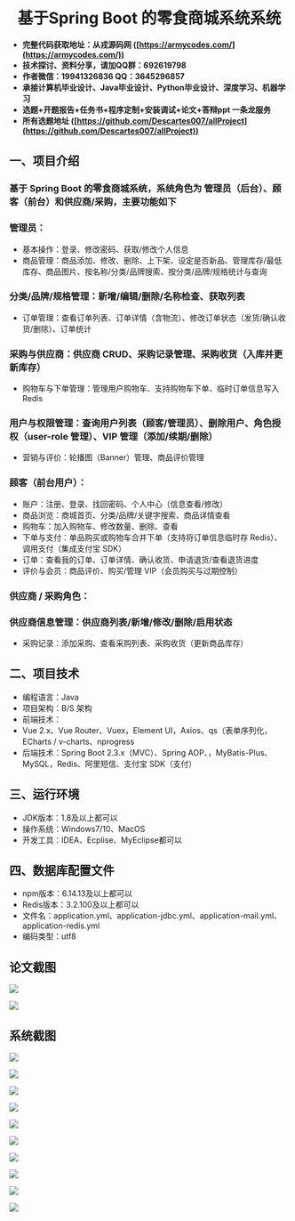 <h1 align="center">基于Spring Boot 的零食商城系统系统</h1></p>

- <b>完整代码获取地址：从戎源码网 ([https://armycodes.com/](https://armycodes.com/))</b>
- <b>技术探讨、资料分享，请加QQ群：692619798</b>
- <b>作者微信：19941326836  QQ：3645296857</b>
- <b>承接计算机毕业设计、Java毕业设计、Python毕业设计、深度学习、机器学习</b>
- <b>选题+开题报告+任务书+程序定制+安装调试+论文+答辩ppt 一条龙服务</b>
- <b>所有选题地址 ([https://github.com/Descartes007/allProject](https://github.com/Descartes007/allProject)) </b>

## 一、项目介绍

### 基于 Spring Boot 的零食商城系统，系统角色为 管理员（后台）、顾客（前台）和供应商/采购，主要功能如下
### 管理员：
- 基本操作：登录、修改密码、获取/修改个人信息
- 商品管理：商品添加、修改、删除、上下架、设定是否新品、管理库存/最低库存、商品图片、按名称/分类/品牌搜索、按分类/品牌/规格统计与查询
### 分类/品牌/规格管理：新增/编辑/删除/名称检查、获取列表
- 订单管理：查看订单列表、订单详情（含物流）、修改订单状态（发货/确认收货/删除）、订单统计
### 采购与供应商：供应商 CRUD、采购记录管理、采购收货（入库并更新库存）
- 购物车与下单管理：管理用户购物车、支持购物车下单、临时订单信息写入 Redis
### 用户与权限管理：查询用户列表（顾客/管理员）、删除用户、角色授权（user-role 管理）、VIP 管理（添加/续期/删除）
- 营销与评价：轮播图（Banner）管理、商品评价管理
### 顾客（前台用户）：
- 账户：注册、登录、找回密码、个人中心（信息查看/修改）
- 商品浏览：商城首页、分类/品牌/关键字搜索、商品详情查看
- 购物车：加入购物车、修改数量、删除、查看
- 下单与支付：单品购买或购物车合并下单（支持将订单信息临时存 Redis）、调用支付（集成支付宝 SDK）
- 订单：查看我的订单、订单详情、确认收货、申请退货/查看退货进度
- 评价与会员：商品评价、购买/管理 VIP（会员购买与过期控制）
### 供应商 / 采购角色：
### 供应商信息管理：供应商列表/新增/修改/删除/启用状态
- 采购记录：添加采购、查看采购列表、采购收货（更新商品库存）

## 二、项目技术

- 编程语言：Java
- 项目架构：B/S 架构
- 前端技术：
- Vue 2.x、Vue Router、Vuex，Element UI，Axios、qs（表单序列化，ECharts / v-charts、nprogress
- 后端技术：Spring Boot 2.3.x（MVC）、Spring AOP、，MyBatis-Plus、MySQL，Redis、阿里短信、支付宝 SDK（支付）


## 三、运行环境

- JDK版本：1.8及以上都可以
- 操作系统：Windows7/10、MacOS
- 开发工具：IDEA、Ecplise、MyEclipse都可以

## 四、数据库配置文件

- npm版本：6.14.13及以上都可以
- Redis版本：3.2.100及以上都可以
- 文件名：application.yml、application-jdbc.yml、application-mail.yml、application-redis.yml
- 编码类型：utf8

## 论文截图

![](screenshot/1.png)

![](screenshot/2.png)

## 系统截图

![](screenshot/3.png)

![](screenshot/4.png)

![](screenshot/5.png)

![](screenshot/6.png)

![](screenshot/7.png)

![](screenshot/8.png)

![](screenshot/9.png)

![](screenshot/10.png)

![](screenshot/11.png)

![](screenshot/12.png)